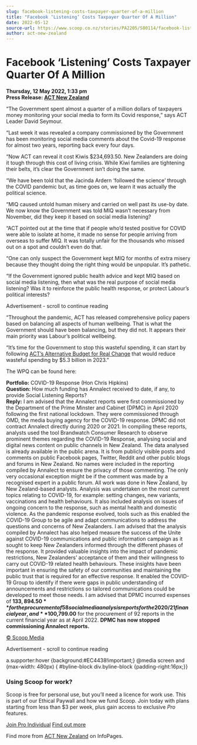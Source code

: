 ```yaml
---
slug: facebook-listening-costs-taxpayer-quarter-of-a-million
title: "Facebook ‘Listening’ Costs Taxpayer Quarter Of A Million"
date: 2022-05-12
source-url: https://www.scoop.co.nz/stories/PA2205/S00114/facebook-listening-costs-taxpayer-quarter-of-a-million.htm
author: act-new-zealand
---
```

Facebook ‘Listening’ Costs Taxpayer Quarter Of A Million
========================================================

**Thursday, 12 May 2022, 1:33 pm**  
**Press Release: [ACT New Zealand](https://info.scoop.co.nz/ACT_New_Zealand)**

“The Government spent almost a quarter of a million dollars of taxpayers money monitoring your social media to form its Covid response,” says ACT Leader David Seymour.

“Last week it was revealed a company commissioned by the Government has been monitoring social media comments about the Covid-19 response for almost two years, reporting back every four days.

“Now ACT can reveal it cost Kiwis $234,693.50. New Zealanders are doing it tough through this cost of living crisis. While Kiwi families are tightening their belts, it’s clear the Government isn’t doing the same.

“We have been told that the Jacinda Ardern ‘followed the science’ through the COVID pandemic but, as time goes on, we learn it was actually the political science.

“MIQ caused untold human misery and carried on well past its use-by date. We now know the Government was told MIQ wasn’t necessary from November, did they keep it based on social media listening?

“ACT pointed out at the time that if people who’d tested positive for COVID were able to isolate at home, it made no sense for people arriving from overseas to suffer MIQ. It was totally unfair for the thousands who missed out on a spot and couldn’t even do that.

“One can only suspect the Government kept MIQ for months of extra misery because they thought doing the right thing would be unpopular. It’s pathetic.

“If the Government ignored public health advice and kept MIQ based on social media listening, then what was the real purpose of social media listening? Was it to reinforce the public health response, or protect Labour’s political interests?

Advertisement - scroll to continue reading





“Throughout the pandemic, ACT has released comprehensive policy papers based on balancing all aspects of human wellbeing. That is what the Government should have been balancing, but they did not. It appears their main priority was Labour’s political wellbeing.

“It’s time for the Government to stop this wasteful spending, it can start by following [ACT’s Alternative Budget for Real Change](https://www.act.org.nz/budget2022?e=752ed10e9ed7db3a7867d6b86ebadc6c&utm_source=actnz&utm_medium=email&utm_campaign=facebook_listening_costs&n=2) that would reduce wasteful spending by $5.3 billion in 2023.”

The WPQ can be found here:

**Portfolio:** COVID-19 Response (Hon Chris Hipkins)   
**Question:** How much funding has Annalect received to date, if any, to provide Social Listening Reports?   
**Reply:** I am advised that the Annalect reports were first commissioned by the Department of the Prime Minster and Cabinet (DPMC) in April 2020 following the first national lockdown. They were commissioned through OMD, the media buying agency for the COVID-19 response. DPMC did not contract Annalect directly during 2020 or 2021. In compiling these reports, analysts used the tool Brandwatch Consumer Research to observe prominent themes regarding the COVID-19 Response, analysing social and digital news content on public channels in New Zealand. The data analysed is already available in the public arena. It is from publicly visible posts and comments on public Facebook pages, Twitter, Reddit and other public blogs and forums in New Zealand. No names were included in the reporting compiled by Annalect to ensure the privacy of those commenting. The only very occasional exception might be if the comment was made by a recognised expert in a public forum. All work was done in New Zealand, by New Zealand-based analysts. Analysis was undertaken on the most current topics relating to COVID-19, for example: setting changes, new variants, vaccinations and health behaviours. It also included analysis on issues of ongoing concern to the response, such as mental health and domestic violence. As the pandemic response evolved, tools such as this enabled the COVID-19 Group to be agile and adapt communications to address the questions and concerns of New Zealanders. I am advised that the analysis compiled by Annalect has also helped measure the success of the Unite against COVID-19 communications and public information campaign as it sought to keep New Zealanders informed through the different phases of the response. It provided valuable insights into the impact of pandemic restrictions, New Zealanders’ acceptance of them and their willingness to carry out COVID-19 related health behaviours. These insights have been important in ensuring the safety of our communities and maintaining the public trust that is required for an effective response. It enabled the COVID-19 Group to identify if there were gaps in public understanding of announcements and restrictions so tailored communications could be developed to meet those needs. I am advised that DPMC incurred expenses of **$133,894.50** for the procurement of 58 social media analysis reports for the 2020/21 financial year, and **$100,799.00** for the procurement of 92 reports in the current financial year as at April 2022. **DPMC has now stopped commissioning Annalect reports.**

[© Scoop Media](http://www.scoop.co.nz/about/terms.html)  

Advertisement - scroll to continue reading



a.supporter:hover {background:#EC4438!important;} @media screen and (max-width: 480px) { #byline-block div.byline-block {padding-right:16px;}}

### Using Scoop for work?

Scoop is free for personal use, but you’ll need a licence for work use. This is part of our Ethical Paywall and how we fund Scoop. Join today with plans starting from less than $3 per week, plus gain access to exclusive _Pro_ features.  
  
[Join Pro Individual](https://pro.scoop.co.nz/Individual/?from=ProIn24) [Find out more](https://pro.scoop.co.nz/using-scoop-for-work/?from=ProIn24)

Find more from [ACT New Zealand](https://info.scoop.co.nz/ACT_New_Zealand) on InfoPages.